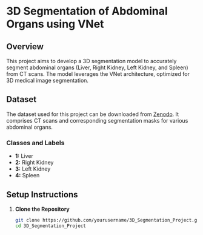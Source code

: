 # 3D Segmentation of Abdominal Organs using VNet

## Overview

This project aims to develop a 3D segmentation model to accurately segment abdominal organs (Liver, Right Kidney, Left Kidney, and Spleen) from CT scans. The model leverages the VNet architecture, optimized for 3D medical image segmentation.

## Dataset

The dataset used for this project can be downloaded from [Zenodo](https://zenodo.org/records/7860267). It comprises CT scans and corresponding segmentation masks for various abdominal organs.

### Classes and Labels

- **1:** Liver
- **2:** Right Kidney
- **3:** Left Kidney
- **4:** Spleen

## Setup Instructions

1. **Clone the Repository**

   ```bash
   git clone https://github.com/yourusername/3D_Segmentation_Project.git
   cd 3D_Segmentation_Project
